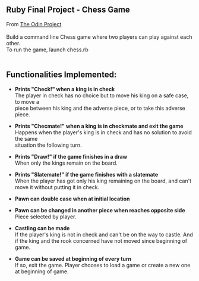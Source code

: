 ## Ruby Final Project - Chess Game

From [The Odin Project](http://www.theodinproject.com/ruby-programming/ruby-final-project)<br><br>
Build a command line Chess game where two players can play against each other.<br>
To run the game, launch chess.rb<br>
<br>

## Functionalities Implemented:

* **Prints "Check!" when a king is in check**
<br>The player in check has no choice but to move his king on a safe case, to move a
<br>piece between his king and the adverse piece, or to take this adverse piece.

* **Prints "Checmate!" when a king is in checkmate and exit the game**
<br>Happens when the player's king is in check and has no solution to avoid the same
<br>situation the following turn.

* **Prints "Draw!" if the game finishes in a draw**
<br>When only the kings remain on the board.

* **Prints "Slatemate!" if the game finishes with a slatemate**
<br>When the player has got only his king remaining on the board, and can't move it without putting it in check.

* **Pawn can double case when at initial location**

* **Pawn can be changed in another piece when reaches opposite side**
<br>Piece selected by player.

* **Castling can be made**
<br>If the player's king is not in check and can't be on the way to castle. And if the king and the rook concerned have not moved since beginning of game.

* **Game can be saved at beginning of every turn**
<br>If so, exit the game. Player chooses to load a game or create a new one at beginning of game.
